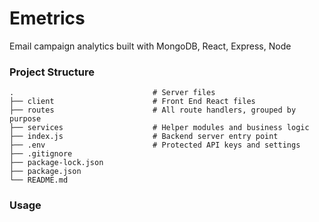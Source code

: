 # Emetrics
Email campaign analytics built with MongoDB, React, Express, Node


### Project Structure
    .                               # Server files
    ├── client                      # Front End React files
    ├── routes                      # All route handlers, grouped by purpose
    ├── services                    # Helper modules and business logic
    ├── index.js                    # Backend server entry point
    ├── .env                        # Protected API keys and settings
    ├── .gitignore
    ├── package-lock.json
    ├── package.json
    └── README.md 
    
### Usage

